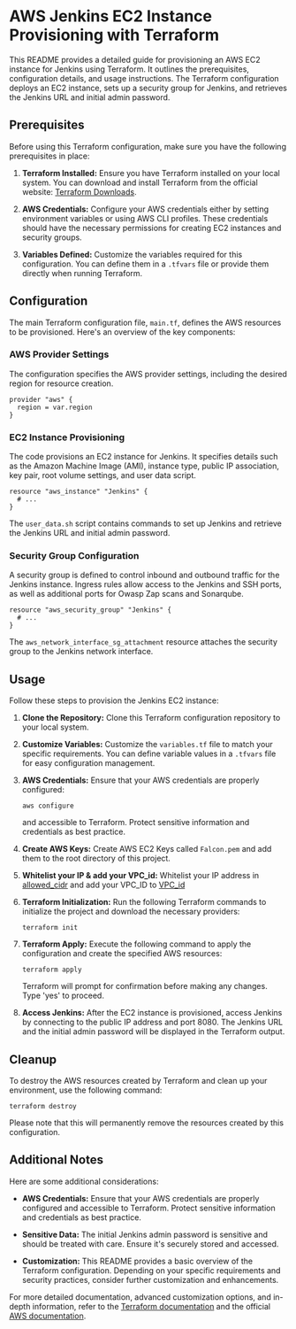 # AWS Jenkins EC2 Instance Provisioning with Terraform

This README provides a detailed guide for provisioning an AWS EC2 instance for Jenkins using Terraform. It outlines the prerequisites, configuration details, and usage instructions. The Terraform configuration deploys an EC2 instance, sets up a security group for Jenkins, and retrieves the Jenkins URL and initial admin password. 

## Prerequisites

Before using this Terraform configuration, make sure you have the following prerequisites in place:

1. **Terraform Installed:** Ensure you have Terraform installed on your local system. You can download and install Terraform from the official website: [Terraform Downloads](https://www.terraform.io/downloads.html).

2. **AWS Credentials:** Configure your AWS credentials either by setting environment variables or using AWS CLI profiles. These credentials should have the necessary permissions for creating EC2 instances and security groups.

3. **Variables Defined:** Customize the variables required for this configuration. You can define them in a `.tfvars` file or provide them directly when running Terraform.

## Configuration

The main Terraform configuration file, `main.tf`, defines the AWS resources to be provisioned. Here's an overview of the key components:

### AWS Provider Settings

The configuration specifies the AWS provider settings, including the desired region for resource creation.

```hcl
provider "aws" {
  region = var.region
}
```

### EC2 Instance Provisioning

The code provisions an EC2 instance for Jenkins. It specifies details such as the Amazon Machine Image (AMI), instance type, public IP association, key pair, root volume settings, and user data script.

```hcl
resource "aws_instance" "Jenkins" {
  # ...
}
```

The `user_data.sh` script contains commands to set up Jenkins and retrieve the Jenkins URL and initial admin password.

### Security Group Configuration

A security group is defined to control inbound and outbound traffic for the Jenkins instance. Ingress rules allow access to the Jenkins and SSH ports, as well as additional ports for Owasp Zap scans and Sonarqube.

```hcl
resource "aws_security_group" "Jenkins" {
  # ...
}
```

The `aws_network_interface_sg_attachment` resource attaches the security group to the Jenkins network interface.

## Usage

Follow these steps to provision the Jenkins EC2 instance:

1. **Clone the Repository:** Clone this Terraform configuration repository to your local system.

2. **Customize Variables:** Customize the `variables.tf` file to match your specific requirements. You can define variable values in a `.tfvars` file for easy configuration management.
3. **AWS Credentials:** Ensure that your AWS credentials are properly configured: 
    ```shell 
    aws configure 
    ```

    and accessible to Terraform. Protect sensitive information and credentials as best practice.

5. **Create AWS Keys:** Create AWS EC2 Keys called ```Falcon.pem``` and add them to the root directory of this project.

6. **Whitelist your IP & add your VPC_id:** Whitelist your IP address in [allowed_cidr](https://github.com/IntelliBridge/Falcon-IaC/blob/917b27ebff35f2dcc13fab56195f16d2121202c5/Jenkins/variables.tf#L36) and add your VPC_ID to [VPC_id](https://github.com/IntelliBridge/Falcon-IaC/blob/917b27ebff35f2dcc13fab56195f16d2121202c5/Jenkins/variables.tf#L42)

7. **Terraform Initialization:** Run the following Terraform commands to initialize the project and download the necessary providers:

   ```shell
   terraform init
   ```

8. **Terraform Apply:** Execute the following command to apply the configuration and create the specified AWS resources:

   ```shell
   terraform apply
   ```

   Terraform will prompt for confirmation before making any changes. Type 'yes' to proceed.

9. **Access Jenkins:** After the EC2 instance is provisioned, access Jenkins by connecting to the public IP address and port 8080. The Jenkins URL and the initial admin password will be displayed in the Terraform output.

## Cleanup

To destroy the AWS resources created by Terraform and clean up your environment, use the following command:

```shell
terraform destroy
```

Please note that this will permanently remove the resources created by this configuration.

## Additional Notes

Here are some additional considerations:

- **AWS Credentials:** Ensure that your AWS credentials are properly configured and accessible to Terraform. Protect sensitive information and credentials as best practice.

- **Sensitive Data:** The initial Jenkins admin password is sensitive and should be treated with care. Ensure it's securely stored and accessed.

- **Customization:** This README provides a basic overview of the Terraform configuration. Depending on your specific requirements and security practices, consider further customization and enhancements.

For more detailed documentation, advanced customization options, and in-depth information, refer to the [Terraform documentation](https://www.terraform.io/docs/index.html) and the official [AWS documentation](https://aws.amazon.com/documentation/).

